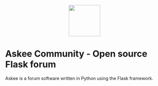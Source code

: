 <p align="center"><img src="https://i.imgur.com/iiyk7O0.png" width="100" height="100"></p>

# Askee Community - Open source Flask forum
Askee is a forum software written in Python using the Flask framework.
